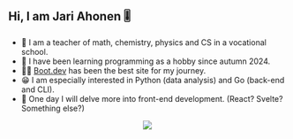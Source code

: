 ## Hi, I am Jari Ahonen 🎚

* 🔭 I am a teacher of math, chemistry, physics and CS in a vocational school.
* 🌱 I have been learning programming as a hobby since autumn 2024.
* 👨‍🎓 [Boot.dev](https://www.boot.dev/u/jarimus) has been the best site for my journey.
* 😁 I am especially interested in Python (data analysis) and Go (back-end and CLI).
* 💪 One day I will delve more into front-end development. (React? Svelte? Something else?)

<p align="center">
  <a href='https://www.boot.dev/u/jarimus'>
    <img src="https://api.boot.dev/v1/users/public/35f6c5c0-b9ab-469e-ba32-9224dcf6b3ff/thumbnail" >
  </a>
</p>
